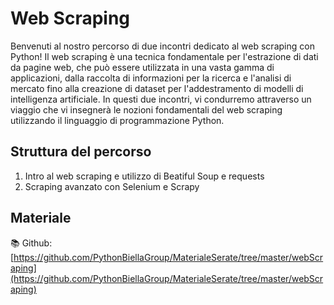 # Web Scraping

Benvenuti al nostro percorso di due incontri dedicato al web scraping con Python! Il web scraping è una tecnica fondamentale per l'estrazione di dati da pagine web, che può essere utilizzata in una vasta gamma di applicazioni, dalla raccolta di informazioni per la ricerca e l'analisi di mercato fino alla creazione di dataset per l'addestramento di modelli di intelligenza artificiale. In questi due incontri, vi condurremo attraverso un viaggio che vi insegnerà le nozioni fondamentali del web scraping utilizzando il linguaggio di programmazione Python.

## Struttura del percorso

1. Intro al web scraping e utilizzo di Beatiful Soup e requests
2. Scraping avanzato con Selenium e Scrapy

## Materiale

📚 Github: [https://github.com/PythonBiellaGroup/MaterialeSerate/tree/master/webScraping](https://github.com/PythonBiellaGroup/MaterialeSerate/tree/master/webScraping)